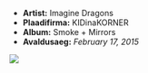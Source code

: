 
* **Artist:** Imagine Dragons 
* **Plaadifirma:** KIDinaKORNER
* **Album:** Smoke + Mirrors
* **Avaldusaeg:** *February 17, 2015*

<img src="http://vegasseven.com/files/2014/12/imagine_dragons_by_anthony_mair_WEB.jpg">
